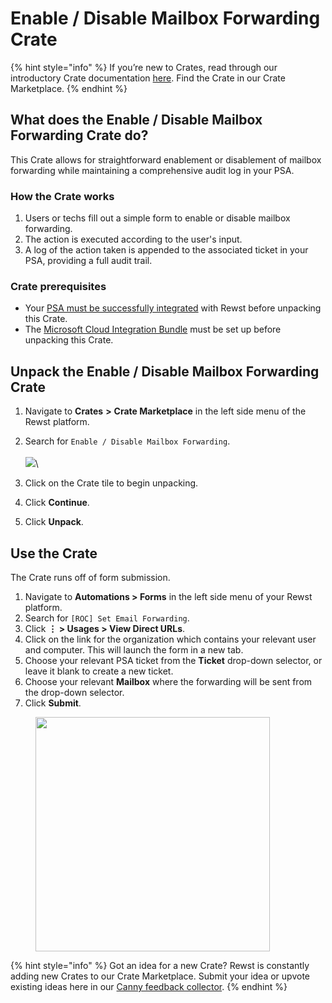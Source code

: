 # Enable / Disable Mailbox Forwarding Crate

{% hint style="info" %}
If you’re new to Crates, read through our introductory Crate documentation [here](https://docs.rewst.help/prebuilt-automations/crates). Find the Crate in our Crate Marketplace.
{% endhint %}

## What does the Enable / Disable Mailbox Forwarding Crate do?

This Crate allows for straightforward enablement or disablement of mailbox forwarding while maintaining a comprehensive audit log in your PSA.

### How the Crate works

1. Users or techs fill out a simple form to enable or disable mailbox forwarding.
2. The action is executed according to the user's input.
3. A log of the action taken is appended to the associated ticket in your PSA, providing a full audit trail.

### Crate prerequisites

* Your [PSA must be successfully integrated](../../configuration/integrations/top-5-integration-types-get-started-with-integrations-in-rewst.md#psa-integrations) with Rewst before unpacking this Crate.&#x20;
* The [Microsoft Cloud Integration Bundle](../../configuration/integrations/integration-guides/microsoft-cloud-integration-bundle/) must be set up before unpacking this Crate.

## Unpack the Enable / Disable Mailbox Forwarding Crate

1. Navigate to **Crates** **>** **Crate Marketplace** in the left side menu of the Rewst platform.
2. Search for `Enable / Disable Mailbox Forwarding`.\
   \
   ![](<../../../.gitbook/assets/Screenshot 2025-09-23 at 3.42.35 PM.png>)\

3. Click on the Crate tile to begin unpacking.
4. Click **Continue**.
5. Click **Unpack**.

## Use the Crate

The Crate runs off of form submission.&#x20;

1. Navigate to **Automations > Forms** in the left side menu of your Rewst platform.
2. Search for `[ROC] Set Email Forwarding`.
3. Click **⋮ > Usages > View Direct URLs**.
4. Click on the link for the organization which contains your relevant user and computer. This will launch the form in a new tab.
5. Choose your relevant PSA ticket from the **Ticket** drop-down selector, or leave it blank to create a new ticket.
6. Choose your relevant **Mailbox** where the forwarding will be sent from the drop-down selector.
7. Click **Submit**.

<figure><img src="../../../.gitbook/assets/Screenshot 2025-09-23 at 4.07.28 PM.png" alt="" width="375"><figcaption></figcaption></figure>

{% hint style="info" %}
Got an idea for a new Crate? Rewst is constantly adding new Crates to our Crate Marketplace. Submit your idea or upvote existing ideas here in our [Canny feedback collector](https://rewst.canny.io/crates).
{% endhint %}
